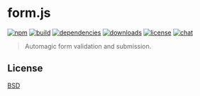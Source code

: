 # form.js

[![npm][npm-img]][npm-url]
[![build][build-img]][build-url]
[![dependencies][dependencies-img]][dependencies-url]
[![downloads][downloads-img]][downloads-url]
[![license][license-img]][license-url]
[![chat][chat-img]][chat-url]

> Automagic form validation and submission.

## License
[BSD][license-url]

[examples]:       https://github.com/hanzo-io/form.js/blob/master/test/test.coffee

[build-img]:        https://img.shields.io/travis/hanzo-io/form.js.svg
[build-url]:        https://travis-ci.org/hanzo-io/form.js
[chat-img]:         https://badges.gitter.im/join-chat.svg
[chat-url]:         https://gitter.im/hanzo-io/chat
[coverage-img]:     https://coveralls.io/repos/hanzo-io/form.js/badge.svg?branch=master&service=github
[coverage-url]:     https://coveralls.io/github/hanzo-io/form.js?branch=master
[dependencies-img]: https://david-dm.org/hanzo-io/form.js.svg
[dependencies-url]: https://david-dm.org/hanzo-io/form.js
[downloads-img]:    https://img.shields.io/npm/dm/form.js.svg
[downloads-url]:    http://badge.fury.io/js/form.js
[license-img]:      https://img.shields.io/npm/l/form.js.svg
[license-url]:      https://github.com/hanzo-io/form.js/blob/master/LICENSE
[npm-img]:          https://img.shields.io/npm/v/form.js.svg
[npm-url]:          https://www.npmjs.com/package/form.js
